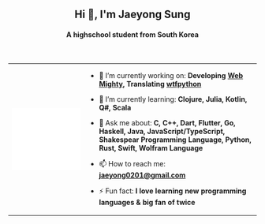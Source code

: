 <h2 align="center">Hi 👋, I'm Jaeyong Sung</h2>
<h4 align="center">A highschool student from South Korea</h4>

<table>
  <tr>
    <td>
    <img align="center" width="900" src="https://raw.githubusercontent.com/buttercrab/buttercrab/master/github-metrics.svg" alt="profile image" />
    </td>
    <td>

- 🔭 I’m currently working on: **Developing [Web Mighty](https://github.com/web-mighty-io/web-mighty), Translating [wtfpython](https://github.com/buttercrab/wtfpython-ko)**

- 🌱 I’m currently learning: **Clojure, Julia, Kotlin, Q#, Scala**

- 🔭 Ask me about: **C, C++, Dart, Flutter, Go, Haskell, Java, JavaScript/TypeScript, Shakespear Programming Language, Python, Rust, Swift, Wolfram Language**

- 📫 How to reach me: **jaeyong0201@gmail.com**

- ⚡ Fun fact: **I love learning new programming languages & big fan of twice**

    </td>
  </tr>
<br/>

